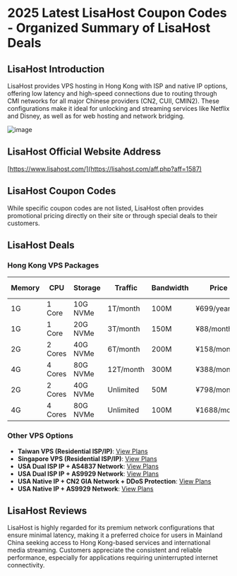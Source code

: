 # 2025 Latest LisaHost Coupon Codes - Organized Summary of LisaHost Deals

## LisaHost Introduction

LisaHost provides VPS hosting in Hong Kong with ISP and native IP options, offering low latency and high-speed connections due to routing through CMI networks for all major Chinese providers (CN2, CUII, CMIN2). These configurations make it ideal for unlocking and streaming services like Netflix and Disney, as well as for web hosting and network bridging.

![image](https://github.com/libenxinzi/LisaHost/assets/167674016/361cc712-284a-4d91-b6f5-fd10cdca6457)

## LisaHost Official Website Address

[https://www.lisahost.com/](https://lisahost.com/aff.php?aff=1587)

## LisaHost Coupon Codes

While specific coupon codes are not listed, LisaHost often provides promotional pricing directly on their site or through special deals to their customers.

## LisaHost Deals

### Hong Kong VPS Packages

| Memory | CPU | Storage | Traffic  | Bandwidth | Price       | Purchase Link                                                |
|--------|-----|---------|----------|-----------|-------------|--------------------------------------------------------------|
| 1G     | 1 Core | 10G NVMe | 1T/month | 100M       | ¥699/year   | [Buy Now](https://lisahost.com/aff.php?aff=1587&pid=97)        |
| 1G     | 1 Core | 20G NVMe | 3T/month | 150M       | ¥88/month   | [Buy Now](https://lisahost.com/aff.php?aff=1587&gid=11)        |
| 2G     | 2 Cores | 40G NVMe | 6T/month | 200M       | ¥158/month  | [Buy Now](https://lisahost.com/aff.php?aff=1587&gid=11)        |
| 4G     | 4 Cores | 80G NVMe | 12T/month | 300M       | ¥388/month  | [Buy Now](https://lisahost.com/aff.php?aff=1587&gid=11)        |
| 2G     | 2 Cores | 40G NVMe | Unlimited | 50M        | ¥798/month  | [Buy Now](https://lisahost.com/aff.php?aff=1587&gid=11)        |
| 4G     | 4 Cores | 80G NVMe | Unlimited | 100M       | ¥1688/month | [Buy Now](https://lisahost.com/aff.php?aff=1587&gid=11)        |

### Other VPS Options

- **Taiwan VPS (Residential ISP/IP)**: [View Plans](https://lisahost.com/aff.php?aff=1587&gid=36)
- **Singapore VPS (Residential ISP/IP)**: [View Plans](https://lisahost.com/aff.php?aff=1587&gid=15)
- **USA Dual ISP IP + AS4837 Network**: [View Plans](https://lisahost.com/aff.php?aff=1587&gid=35)
- **USA Dual ISP IP + AS9929 Network**: [View Plans](https://lisahost.com/aff.php?aff=1587&gid=12)
- **USA Native IP + CN2 GIA Network + DDoS Protection**: [View Plans](https://lisahost.com/aff.php?aff=1587&gid=32)
- **USA Native IP + AS9929 Network**: [View Plans](https://lisahost.com/aff.php?aff=1587&gid=31)

## LisaHost Reviews

LisaHost is highly regarded for its premium network configurations that ensure minimal latency, making it a preferred choice for users in Mainland China seeking access to Hong Kong-based services and international media streaming. Customers appreciate the consistent and reliable performance, especially for applications requiring uninterrupted internet connectivity.
